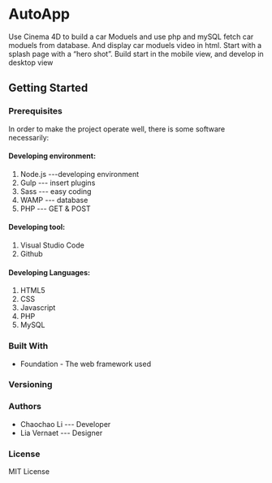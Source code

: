 # AutoApp
Use Cinema 4D to build a car Moduels and use php and mySQL fetch car moduels from database.
And display car moduels video in html. Start with a splash page with a “hero shot”. Build start in the mobile view, and develop in desktop view

## Getting Started

### Prerequisites

In order to make the project operate well, there is some software necessarily:

#### Developing environment:
1. Node.js ---developing environment
2. Gulp --- insert plugins
3. Sass --- easy coding
4. WAMP --- database
5. PHP --- GET & POST

#### Developing tool:
1. Visual Studio Code
2. Github

#### Developing Languages:
1. HTML5
2. CSS
3. Javascript
4. PHP
5. MySQL

### Built With
* Foundation - The web framework used

### Versioning


### Authors 
* Chaochao Li --- Developer
* Lia Vernaet --- Designer

### License

MIT License



